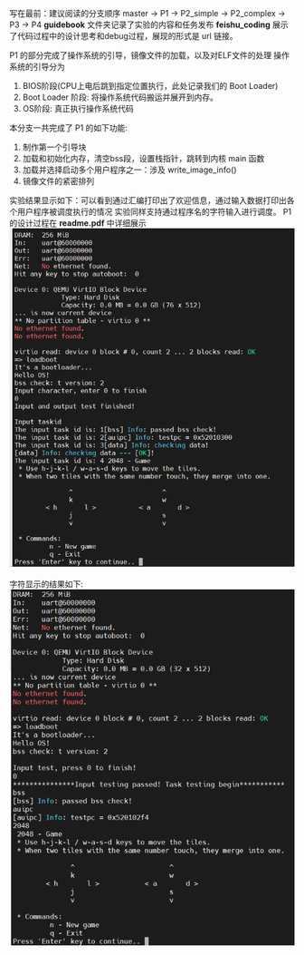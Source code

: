写在最前：建议阅读的分支顺序 master -> P1 -> P2_simple -> P2_complex -> P3 -> P4
**guidebook** 文件夹记录了实验的内容和任务发布
**feishu_coding** 展示了代码过程中的设计思考和debug过程，展现的形式是 url 链接。

P1 的部分完成了操作系统的引导，镜像文件的加载，以及对ELF文件的处理
操作系统的引导分为 
1. BIOS阶段(CPU上电后跳到指定位置执行，此处记录我们的 Boot Loader)
2. Boot Loader 阶段: 将操作系统代码搬运并展开到内存。
3. OS阶段: 真正执行操作系统代码

本分支一共完成了 P1 的如下功能:
1. 制作第一个引导块
2. 加载和初始化内存，清空bss段，设置栈指针，跳转到内核 main 函数
3. 加载并选择启动多个用户程序之一：涉及 write_image_info()
4. 镜像文件的紧密排列

实验结果显示如下：可以看到通过汇编打印出了欢迎信息，通过输入数据打印出各个用户程序被调度执行的情况
实验同样支持通过程序名的字符输入进行调度。
P1的设计过程在 **readme.pdf** 中详细展示
![result](https://github.com/Fi-tang/oslab_riscv/blob/Project1-BootLoader/feishu_picture/task3/result.png)


字符显示的结果如下:
![P1-result](https://github.com/Fi-tang/oslab_riscv/blob/Project1-BootLoader/P1_result.PNG)
